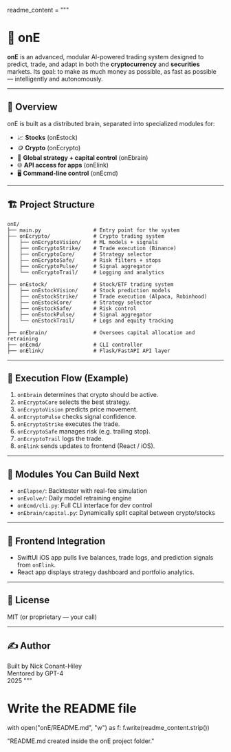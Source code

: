 readme_content = """
# 💸 onE

**onE** is an advanced, modular AI-powered trading system designed to predict, trade, and adapt in both the **cryptocurrency** and **securities** markets. Its goal: to make as much money as possible, as fast as possible — intelligently and autonomously.

---

## 🧠 Overview

onE is built as a distributed brain, separated into specialized modules for:
- 📈 **Stocks** (onEstock)
- 🪙 **Crypto** (onEcrypto)
- 🧠 **Global strategy + capital control** (onEbrain)
- 🌐 **API access for apps** (onElink)
- 🖥️ **Command-line control** (onEcmd)

---

## 🏗️ Project Structure

```
onE/
├── main.py                 # Entry point for the system
├── onEcrypto/              # Crypto trading system
│   ├── onEcryptoVision/    # ML models + signals
│   ├── onEcryptoStrike/    # Trade execution (Binance)
│   ├── onEcryptoCore/      # Strategy selector
│   ├── onEcryptoSafe/      # Risk filters + stops
│   ├── onEcryptoPulse/     # Signal aggregator
│   └── onEcryptoTrail/     # Logging and analytics
│
├── onEstock/               # Stock/ETF trading system
│   ├── onEstockVision/     # Stock prediction models
│   ├── onEstockStrike/     # Trade execution (Alpaca, Robinhood)
│   ├── onEstockCore/       # Strategy selector
│   ├── onEstockSafe/       # Risk control
│   ├── onEstockPulse/      # Signal aggregator
│   └── onEstockTrail/      # Logs and equity tracking
│
├── onEbrain/               # Oversees capital allocation and retraining
├── onEcmd/                 # CLI controller
├── onElink/                # Flask/FastAPI API layer
```

---

## 🔄 Execution Flow (Example)

1. `onEbrain` determines that crypto should be active.
2. `onEcryptoCore` selects the best strategy.
3. `onEcryptoVision` predicts price movement.
4. `onEcryptoPulse` checks signal confidence.
5. `onEcryptoStrike` executes the trade.
6. `onEcryptoSafe` manages risk (e.g. trailing stop).
7. `onEcryptoTrail` logs the trade.
8. `onElink` sends updates to frontend (React / iOS).

---

## 🧪 Modules You Can Build Next

- `onElapse/`: Backtester with real-fee simulation
- `onEvolve/`: Daily model retraining engine
- `onEcmd/cli.py`: Full CLI interface for dev control
- `onEbrain/capital.py`: Dynamically split capital between crypto/stocks

---

## 📱 Frontend Integration

- SwiftUI iOS app pulls live balances, trade logs, and prediction signals from `onElink`.
- React app displays strategy dashboard and portfolio analytics.

---

## 📜 License

MIT (or proprietary — your call)

---

## ✍️ Author

Built by Nick Conant-Hiley  
Mentored by GPT-4  
2025
"""

# Write the README file
with open("onE/README.md", "w") as f:
    f.write(readme_content.strip())

"README.md created inside the onE project folder."